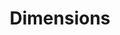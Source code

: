 ---
layout: default
bigquery: https://console.cloud.google.com/bigquery?p=covid-19-dimensions-ai&page=table&d=data&t=publications
contributors: Digital Science, https://www.digital-science.com/
cost: Free for personal, non-commercial use.
description: Dimensions contains more than 100 million publications, ranging from
  articles published in scholarly journals, books and book chapters, to preprints
  and conference proceedings. All publications are contextualized with linked data
  sets, funding, publications, patents, clinical trials, and policy documents. You
  can also view associated categories, funders, institutions, and researcher profiles.
documentation: https://docs.dimensions.ai/bigquery/index.html
last_edit: 04/08/2022, 10:29:58
location: https://www.dimensions.ai/products/free/
maintained_by: Digital Science, https://www.digital-science.com/
schema_fields:
- gender
- abstract
- funding_currency
- date_online
- original_title
- original_abstract
- start_year
- proceedings_title
- funding_gbp
- funding_amount
- date_imported_gbq
- brief_title
- funder_org_countries
- external_ids
- open_access_categories
- cited_by_ids
- category_icrp_cso
- aliases
- date_modified
- repository_url
- granted_year
- grant_number
- citations_count
- eisbn
- jurisdiction
- funding_usd
- priority_year
- research_org_country_names
- filing_date
- clinical_trial_ids
- category_sdg
- arxiv_id
- foa_number
- subtitles
- funder_countries
- acknowledgements
- categories
- isbn
- pmcid
- original_assignee_countries
- altmetrics
- category_icrp_ct
- license
- pages
- doi
- assignee_countries
- category_rcdc
- repository_name
- funding_nzd
- date_normal
- research_orgs
- email_address
- start_date
- funder_org_state_codes
- labels
- publication_ids
- id
- book_title
- funding_eur
- status
- pmid
- filing_year
- date_print
- kind
- current_assignee_countries
- family_id
- language
- inventor_names
- research_org_cities
- research_org_state_names
- open_access_categories_v2
- interventions
- name
- source_id
- associated_publication_doi
- linkout
- current_assignee
- acronyms
- volume
- parent_id
- acronym
- description
- category_bra
- date
- current_assignee_orgs
- family_count
- associated_publication_pmid
- year
- funder_org_cities
- legal_events
- resulting_publication_ids
- metrics
- citations
- conditions
- category_hrcs_rac
- priority_date
- category_uoa
- funder_org
- mesh_headings
- funding_jpy
- family_members_ids
- category_hrcs_hc
- funder_orgs
- resulting_publication_doi
- citation_string
- funding_details
- category_hra
- registry
- reference_ids
- end_year
- associated_publication_arxiv_id
- address
- publication_year
- research_org_city_names
- conference
- relationships
- mesh_terms
- established
- repository_id
- funding_chf
- funding_cny
- category_for
- application_number
- end_date
- date_inserted
- funding_aud
- filing_status
- expiration_year
- publication_date
- granted_date
- patent_ids
- concepts
- type
- funding_cad
- issue
- research_org_state_codes
- assignee_orgs
- investigators
- researcher_ids
- expiration_date
- types
- title
- active_years
- journal_lists
- publisher
- ipcr
- original_assignee_orgs
- research_org_countries
- editors
- authors
- links
- journal
- embargo_date
- associated_grant_ids
- associated_publication_id
- created_date
- cpc
- wikipedia_url
- organisation_details
- book_series_title
- supporting_grant_ids
- phase
- legal_status
- funder_org_acronyms
- original_assignee
shortname: dimensions
tags:
- scholarly literature
- patents
- funding
- clinical trials
- academic profiles
terms_of_use: 'Use of both the Dimensions COVID-19 dataset and full Dimensions dataset
  are subject to the Dimensions Terms of use: https://www.dimensions.ai/policies-terms-legal '
title: Dimensions
uuid: dcff88bd-fe6b-4fdb-8159-809bf9d7bc1c
---